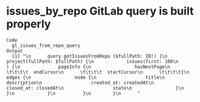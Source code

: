 # issues_by_repo GitLab query is built properly

    Code
      gl_issues_from_repo_query
    Output
      [1] "\n      query getIssuesFromRepo ($fullPath: ID!) {\n          project(fullPath: $fullPath) {\n            issues(first: 100\n                   ) {\n              pageInfo {\n                hasNextPage\n      \t\t\t\t  endCursor\n      \t\t\t\t  startCursor\n      \t\t\t\t}\n              edges {\n                node {\n                  title\n                  description\n                  created_at: createdAt\n                  closed_at: closedAt\n                  state\n                }\n              }\n            }\n          }\n        }\n      "

